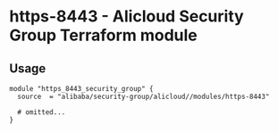 # https-8443 - Alicloud Security Group Terraform module

## Usage

```hcl
module "https_8443_security_group" {
  source  = "alibaba/security-group/alicloud//modules/https-8443"

  # omitted...
}
```

<!-- BEGINNING OF PRE-COMMIT-TERRAFORM DOCS HOOK -->
<!-- END OF PRE-COMMIT-TERRAFORM DOCS HOOK -->
